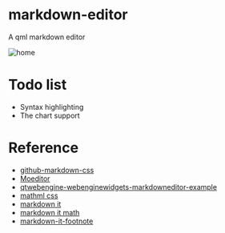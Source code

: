 # markdown-editor
A qml markdown editor

![home](https://raw.githubusercontent.com/CrazyCxl/markdown-editor/master/screenShot/home.png)

# Todo list

- Syntax highlighting
- The chart support

# Reference
- [github-markdown-css](https://github.com/sindresorhus/github-markdown-css)
- [Moeditor](https://github.com/Moeditor/Moeditor)
- [qtwebengine-webenginewidgets-markdowneditor-example](https://doc.qt.io/qt-5.10/qtwebengine-webenginewidgets-markdowneditor-example.html)
- [mathml css](https://github.com/fred-wang/mathml.css)
- [markdown it](https://github.com/markdown-it/markdown-it)
- [markdown it math](https://github.com/runarberg/markdown-it-math)
- [markdown-it-footnote](https://github.com/markdown-it/markdown-it-footnote)
